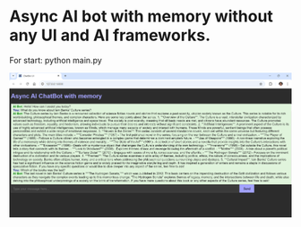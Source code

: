# Async AI bot with memory without any UI and AI frameworks.

For start:
python main.py  


![alt text](Img/image01.png)
